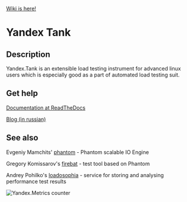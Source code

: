 [Wiki is here!](https://github.com/yandex-load/yandex-tank/wiki)

# Yandex Tank
## Description
Yandex.Tank is an extensible load testing instrument for advanced linux users which is especially good as a part of automated load testing suit.

## Get help
[Documentation at ReadTheDocs](http://yandextank.readthedocs.org/en/latest/)

[Blog (in russian)](http://clubs.ya.ru/yandex-tank/)

## See also
Evgeniy Mamchits' [phantom](https://github.com/mamchits/phantom) - Phantom scalable IO Engine

Gregory Komissarov's [firebat](https://github.com/greggyNapalm/firebat-console) - test tool based on Phantom

Andrey Pohilko's [loadosophia](http://loadosophia.org/) - service for storing and analysing performance test results

![Yandex.Metrics counter](https://mc.yandex.ru/watch/17743264)
